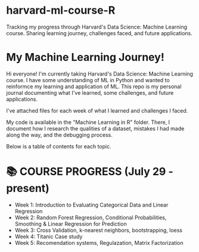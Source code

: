 # harvard-ml-course-R
Tracking my progress through Harvard's Data Science: Machine Learning course. Sharing learning journey, challenges faced, and future applications.

# My Machine Learning Journey!

Hi everyone! I'm currently taking Harvard's Data Science: Machine Learning course. I have some understanding of ML in Python and wanted to reinformce my learning and application of ML. This repo is my personal journal documenting what I've learned, some challenges, and future applications.

I've attached files for each week of what I learned and challenges I faced. 

My code is available in the "Machine Learning in R" folder. There, I document how I research the qualities of a dataset, mistakes I had made along the way, and the debugging process.

Below is a table of contents for each topic.

# 📚 COURSE PROGRESS (July 29 - present)
- Week 1: Introduction to Evaluating Categorical Data and Linear Regression
- Week 2: Random Forest Regression, Conditional Probabilities, Smoothing & Linear Regression for Prediction
- Week 3: Cross Validation, k-nearest neighbors, bootstrapping, loess
- Week 4: Titanic Case study
- Week 5: Recomendation systems, Regulazation, Matrix Factorization
